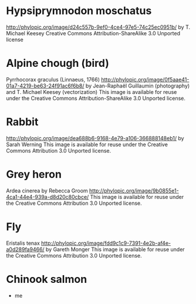 # Hypsiprymnodon moschatus
http://phylopic.org/image/d24c557b-9ef0-4ce4-97e5-74c25ec0951b/
by T. Michael Keesey
Creative Commons Attribution-ShareAlike 3.0 Unported license

# Alpine chough (bird)
Pyrrhocorax graculus (Linnaeus, 1766)
http://phylopic.org/image/0f5aae41-01a7-4219-be63-24f91ac6f6b8/
by Jean-Raphaël Guillaumin (photography) and T. Michael Keesey (vectorization)
This image is available for reuse under the Creative Commons Attribution-ShareAlike 3.0 Unported license.

# Rabbit
http://phylopic.org/image/dea688b6-9168-4e79-a106-366888148eb1/
by Sarah Werning
This image is available for reuse under the Creative Commons Attribution 3.0 Unported license.

# Grey heron
Ardea cinerea
by Rebecca Groom
http://phylopic.org/image/9b0855e1-4ca1-44e4-939a-d8d20c80cbce/
This image is available for reuse under the Creative Commons Attribution 3.0 Unported license.

# Fly
Eristalis tenax
http://phylopic.org/image/fdd9c1c9-7391-4e2b-af4e-a0d289fa9466/
by Gareth Monger
This image is available for reuse under the Creative Commons Attribution 3.0 Unported license.

# Chinook salmon
- me
